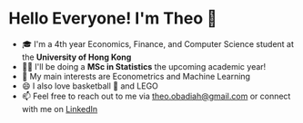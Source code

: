 # Hello Everyone! I'm Theo 👋

- :mortar_board: I'm a 4th year Economics, Finance, and Computer Science student at the **University of Hong Kong**
- :man_scientist: I'll be doing a **MSc in Statistics** the upcoming academic year!
- 🌱 My main interests are Econometrics and Machine Learning
- 😄 I also love basketball :basketball: and LEGO
- 📫 Feel free to reach out to me via theo.obadiah@gmail.com or connect with me on [LinkedIn](www.linkedin.com/in/theo-obadiah-teguh)
